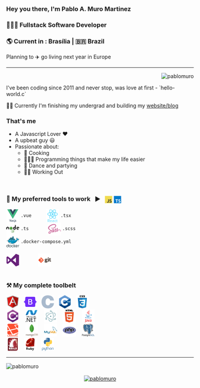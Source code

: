 ### Hey you there, I'm **Pablo A. Muro Martinez**

### 👨🏻‍💻 Fullstack Software Developer

### 🌎 Current in : Brasília | 🇧🇷️ Brazil

Planning to ✈️ go living next year in Europe

---

<p align="right"> <img src="https://komarev.com/ghpvc/?username=pablomuro" alt="pablomuro" /> </p>
I've been coding since 2011 and never stop, was love at first - `hello-world.c`

👨‍💼 Currently I'm finishing my undergrad and building my [website/blog](http://pablomuro.dev)

### That's me

- A Javascript Lover ❤️
- A upbeat guy 😃
- Passionate about:
  - 🍳 Cooking
  - 👨🏻‍💻 Programming things that make my life easier
  - 🕺 Dance and partying
  - 🏋️‍♂️ Working Out

<br>

### 🧰 My preferred tools to work &nbsp;&nbsp;▶&nbsp;&nbsp; <img align="center" src="https://raw.githubusercontent.com/devicons/devicon/master/icons/javascript/javascript-original.svg" alt="javascript" width="20" height="20"/> <img align="center" src="https://raw.githubusercontent.com/devicons/devicon/master/icons/typescript/typescript-original.svg" alt="typescript" width="20" height="20"/>

<img align="center" src="https://raw.githubusercontent.com/devicons/devicon/master/icons/vuejs/vuejs-original-wordmark.svg" alt="vuejs" width="35" height="35"/> `.vue` &nbsp;&nbsp; &nbsp;&nbsp; &nbsp;&nbsp;
<img align="center" src="https://raw.githubusercontent.com/devicons/devicon/master/icons/react/react-original-wordmark.svg" alt="react" width="35" height="35"/> `.tsx` &nbsp;&nbsp; &nbsp;&nbsp; &nbsp;&nbsp;\
<img align="center" src="https://raw.githubusercontent.com/devicons/devicon/master/icons/nodejs/nodejs-original-wordmark.svg" alt="nodejs" width="35" height="35"/> `.ts` &nbsp;&nbsp; &nbsp;&nbsp; &nbsp;&nbsp; &nbsp;&nbsp;
<img align="center" src="https://raw.githubusercontent.com/devicons/devicon/master/icons/sass/sass-original.svg" alt="sass" width="35" height="35"/> `.scss`\
<img align="center" src="https://raw.githubusercontent.com/devicons/devicon/master/icons/docker/docker-original-wordmark.svg" alt="docker" width="35" height="35"/> `.docker-compose.yml`

<img align="center" src="https://raw.githubusercontent.com/devicons/devicon/9c6bfdb9783cdfe1018666ed76adcfd3eab6fad6/icons/visualstudio/visualstudio-plain.svg" alt="visualstudio" width="35" height="35"/> &nbsp;&nbsp; &nbsp;&nbsp; &nbsp;&nbsp; &nbsp;&nbsp;
<img align="center" src="https://raw.githubusercontent.com/devicons/devicon/master/icons/git/git-original-wordmark.svg" alt="git" width="35" height="35"/>
<br>
<br>

### ⚒ My complete toolbelt

<img src="https://raw.githubusercontent.com/devicons/devicon/master/icons/angularjs/angularjs-original.svg" alt="angularjs" width="35" height="35"/>&nbsp;&nbsp;
<img src="https://raw.githubusercontent.com/devicons/devicon/master/icons/bootstrap/bootstrap-plain.svg" alt="bootstrap" width="35" height="35"/>&nbsp;&nbsp;
<img src="https://raw.githubusercontent.com/devicons/devicon/master/icons/c/c-original.svg" alt="c" width="35" height="35"/>&nbsp;&nbsp;
<img src="https://raw.githubusercontent.com/devicons/devicon/master/icons/cplusplus/cplusplus-original.svg" alt="cplusplus" width="35" height="35"/>&nbsp;&nbsp;
<img src="https://raw.githubusercontent.com/devicons/devicon/master/icons/css3/css3-original-wordmark.svg" alt="css3" width="35" height="35"/>&nbsp;&nbsp;
<br>
<img src="https://raw.githubusercontent.com/devicons/devicon/master/icons/csharp/csharp-original.svg" alt="csharp" width="35" height="35"/>
&nbsp;&nbsp;
<img src="https://raw.githubusercontent.com/devicons/devicon/master/icons/dot-net/dot-net-original-wordmark.svg" alt="dotnet" width="35" height="35"/>
&nbsp;&nbsp;
<img src="https://raw.githubusercontent.com/devicons/devicon/master/icons/electron/electron-original.svg" alt="electron" width="35" height="35"/>
&nbsp;&nbsp;
<img src="https://raw.githubusercontent.com/devicons/devicon/master/icons/html5/html5-original-wordmark.svg" alt="html5" width="35" height="35"/>
&nbsp;&nbsp;
<img src="https://raw.githubusercontent.com/devicons/devicon/master/icons/java/java-original-wordmark.svg" alt="java" width="35" height="35"/>
&nbsp;&nbsp;
<br>
<img src="https://raw.githubusercontent.com/devicons/devicon/master/icons/laravel/laravel-plain-wordmark.svg" alt="laravel" width="35" height="35"/>
&nbsp;&nbsp;
<img src="https://raw.githubusercontent.com/devicons/devicon/master/icons/mongodb/mongodb-original-wordmark.svg" alt="mongodb" width="35" height="35"/>
&nbsp;&nbsp;
<img src="https://raw.githubusercontent.com/devicons/devicon/master/icons/mysql/mysql-original-wordmark.svg" alt="mysql" width="35" height="35"/>
&nbsp;&nbsp;
<img src="https://raw.githubusercontent.com/devicons/devicon/master/icons/php/php-original.svg" alt="php" width="35" height="35"/>
&nbsp;&nbsp;
<img src="https://raw.githubusercontent.com/devicons/devicon/master/icons/postgresql/postgresql-original-wordmark.svg" alt="postgresql" width="35" height="35"/>
&nbsp;&nbsp;
<br>
<img src="https://raw.githubusercontent.com/devicons/devicon/master/icons/rails/rails-original-wordmark.svg" alt="rails" width="35" height="35"/>&nbsp;&nbsp;
<img src="https://raw.githubusercontent.com/devicons/devicon/master/icons/ruby/ruby-original-wordmark.svg" alt="ruby" width="35" height="35"/>&nbsp;&nbsp;
<img src="https://raw.githubusercontent.com/devicons/devicon/master/icons/python/python-original-wordmark.svg" alt="python" width="35" height="35"/>&nbsp;&nbsp;

---

<img align="center" src="https://github-readme-stats.vercel.app/api?username=pablomuro&show_icons=true" alt="pablomuro" />&nbsp;&nbsp;

<p align="center">
<a href="https://linkedin.com/in/pablomuro" target="blank"><img align="center" src="https://cdn.jsdelivr.net/npm/simple-icons@3.0.1/icons/linkedin.svg" alt="pablomuro" height="35" width="35" /></a>
</p>
